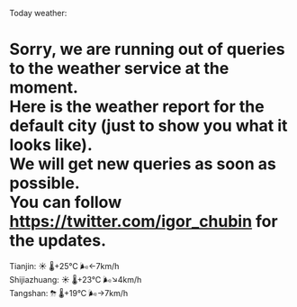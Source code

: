 Today weather:  
  
Sorry, we are running out of queries to the weather service at the moment.  
Here is the weather report for the default city (just to show you what it looks like).  
We will get new queries as soon as possible.  
You can follow https://twitter.com/igor_chubin for the updates.  
======================================================================================  
Tianjin: ☀️   🌡️+25°C 🌬️←7km/h  
Shijiazhuang: ☀️   🌡️+23°C 🌬️↘4km/h  
Tangshan: ⛈   🌡️+19°C 🌬️→7km/h  
